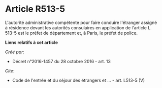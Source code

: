 # Article R513-5

L'autorité administrative compétente pour faire conduire l'étranger assigné à résidence devant les autorités consulaires en
application de l'article L. 513-5 est le préfet de département et, à Paris, le préfet de police.

**Liens relatifs à cet article**

_Créé par_:

  - Décret n°2016-1457 du 28 octobre 2016 - art. 13

_Cite_:

  - Code de l'entrée et du séjour des étrangers et ... - art. L513-5 (V)
